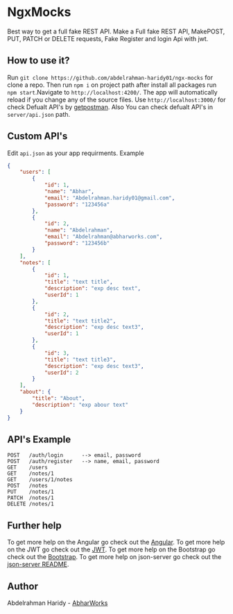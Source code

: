 # NgxMocks

Best way to get a full fake REST API.
Make a Full fake REST API, MakePOST, PUT, PATCH or DELETE requests, Fake Register and login Api with jwt.

## How to use it?

Run `git clone https://github.com/abdelrahman-haridy01/ngx-mocks` for clone a repo. Then run `npm i` on project path after install all packages run `npm start`.Navigate to `http://localhost:4200/`. The app will automatically reload if you change any of the source files.
Use `http://localhost:3000/` for check Defualt API's by [getpostman](https://www.getpostman.com/). Also You can check defualt API's in `server/api.json` path.

## Custom API's

Edit `api.json` as your app requirments. Example
```json
{
    "users": [
        {
            "id": 1,
            "name": "Abhar",
            "email": "Abdelrahman.haridy01@gmail.com",
            "password": "123456a"
        },
        {
            "id": 2,
            "name": "Abdelrahman",
            "email": "Abdelrahman@abharworks.com",
            "password": "123456b"
        }
    ],
    "notes": [
        {
            "id": 1,
            "title": "text title",
            "description": "exp desc text",
            "userId": 1
        },
        {
            "id": 2,
            "title": "text title2",
            "description": "exp desc text3",
            "userId": 1
        },
        {
            "id": 3,
            "title": "text title3",
            "description": "exp desc text3",
            "userId": 2
        }
    ],
    "about": {
        "title": "About",
        "description": "exp abour text"
    }
}
```

## API's Example

```
POST   /auth/login      --> email, password
POST   /auth/register   --> name, email, password
GET    /users
GET    /notes/1
GET    /users/1/notes
POST   /notes
PUT    /notes/1
PATCH  /notes/1
DELETE /notes/1
```

## Further help

To get more help on the Angular go check out the [Angular](https://angular.io/).
To get more help on the JWT go check out the [JWT](https://jwt.io/).
To get more help on the Bootstrap go check out the [Bootstrap](https://getbootstrap.com/).
To get more help on json-server go check out the [json-server README](https://github.com/typicode/json-server/blob/master/README.md).

## Author

Abdelrahman Haridy - [AbharWorks](http://abharworks.com/)

